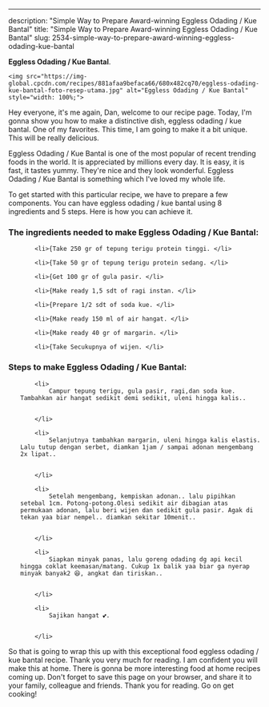 ---
description: "Simple Way to Prepare Award-winning Eggless Odading / Kue Bantal"
title: "Simple Way to Prepare Award-winning Eggless Odading / Kue Bantal"
slug: 2534-simple-way-to-prepare-award-winning-eggless-odading-kue-bantal

<p>
	<strong>Eggless Odading / Kue Bantal</strong>. 
	
</p>
<p>
	
	<img src="https://img-global.cpcdn.com/recipes/881afaa9befaca66/680x482cq70/eggless-odading-kue-bantal-foto-resep-utama.jpg" alt="Eggless Odading / Kue Bantal" style="width: 100%;">
	
	
</p>
<p>
	Hey everyone, it's me again, Dan, welcome to our recipe page. Today, I'm gonna show you how to make a distinctive dish, eggless odading / kue bantal. One of my favorites. This time, I am going to make it a bit unique. This will be really delicious.
</p>
	
<p>
	
</p>
<p>
	Eggless Odading / Kue Bantal is one of the most popular of recent trending foods in the world. It is appreciated by millions every day. It is easy, it is fast, it tastes yummy. They're nice and they look wonderful. Eggless Odading / Kue Bantal is something which I've loved my whole life.
</p>

<p>
To get started with this particular recipe, we have to prepare a few components. You can have eggless odading / kue bantal using 8 ingredients and 5 steps. Here is how you can achieve it.
</p>

<h3>The ingredients needed to make Eggless Odading / Kue Bantal:</h3>

<ol>
	
		<li>{Take 250 gr of tepung terigu protein tinggi. </li>
	
		<li>{Take 50 gr of tepung terigu protein sedang. </li>
	
		<li>{Get 100 gr of gula pasir. </li>
	
		<li>{Make ready 1,5 sdt of ragi instan. </li>
	
		<li>{Prepare 1/2 sdt of soda kue. </li>
	
		<li>{Make ready 150 ml of air hangat. </li>
	
		<li>{Make ready 40 gr of margarin. </li>
	
		<li>{Take Secukupnya of wijen. </li>
	
</ol>
<p>
	
</p>

<h3>Steps to make Eggless Odading / Kue Bantal:</h3>

<ol>
	
		<li>
			Campur tepung terigu, gula pasir, ragi,dan soda kue. Tambahkan air hangat sedikit demi sedikit, uleni hingga kalis..
			
			
		</li>
	
		<li>
			Selanjutnya tambahkan margarin, uleni hingga kalis elastis. Lalu tutup dengan serbet, diamkan 1jam / sampai adonan mengembang 2x lipat..
			
			
		</li>
	
		<li>
			Setelah mengembang, kempiskan adonan.. lalu pipihkan setebal 1cm. Potong-potong.Olesi sedikit air dibagian atas permukaan adonan, lalu beri wijen dan sedikit gula pasir. Agak di tekan yaa biar nempel.. diamkan sekitar 10menit..
			
			
		</li>
	
		<li>
			Siapkan minyak panas, lalu goreng odading dg api kecil hingga coklat keemasan/matang. Cukup 1x balik yaa biar ga nyerap minyak banyak2 😆, angkat dan tiriskan..
			
			
		</li>
	
		<li>
			Sajikan hangat 💕.
			
			
		</li>
	
</ol>

<p>
	
</p>

<p>
	So that is going to wrap this up with this exceptional food eggless odading / kue bantal recipe. Thank you very much for reading. I am confident you will make this at home. There is gonna be more interesting food at home recipes coming up. Don't forget to save this page on your browser, and share it to your family, colleague and friends. Thank you for reading. Go on get cooking!
</p>
